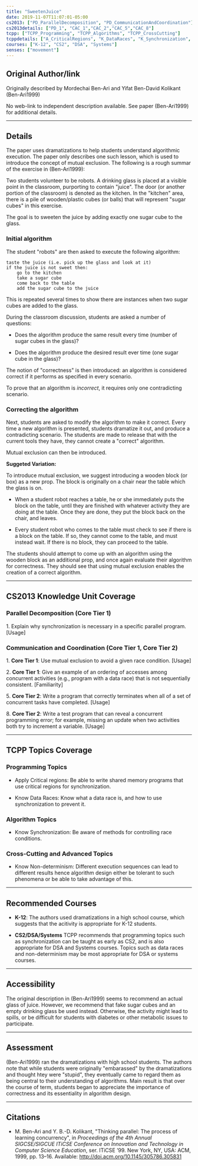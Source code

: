 ```yaml
---
title: "SweetenJuice"
date: 2019-11-07T11:07:01-05:00
cs2013: ["PD_ParallelDecomposition", "PD_CommunicationAndCoordination"]
cs2013details: ["PD_1", "CAC_1","CAC_2","CAC_5","CAC_8"]
tcpp: ["TCPP_Programming", "TCPP_Algorithms", "TCPP_CrossCutting"]
tcppdetails: ["A_CriticalRegions", "K_DataRaces", "K_Synchronization", "K_NonDeterminism"]
courses: ["K-12", "CS2", "DSA", "Systems"]
senses: ["movement"]
---
```


## Original Author/link

Originally described by Mordechai Ben-Ari and Yifat Ben-David Kolikant (Ben-Ari1999)

No web-link to independent description available. See paper (Ben-Ari1999) for 
additional details.

---

## Details

The paper uses dramatizations to help students understand algorithmic execution.
The paper only describes one such lesson, which is used to introduce the 
concept of mutual exclusion. The following is a rough summar of the exercise 
in (Ben-Ari1999):

Two students volunteer to be robots. A drinking glass is placed at a visible 
point in the classroom, purporting to contain "juice". 
The door (or another portion of the classroom) is denoted as the kitchen. 
In the "kitchen" area, there is a pile of wooden/plastic 
cubes (or balls) that will represent "sugar cubes" in this exercise. 

The goal is to sweeten the juice by adding exactly one sugar cube to the glass.

### Initial algorithm
The student "robots" are then asked to execute the following algorithm:

```
taste the juice (i.e. pick up the glass and look at it)
if the juice is not sweet then:
    go to the kitchen
    take a sugar cube
    come back to the table
    add the sugar cube to the juice
```

This is repeated several times to show there are instances when two sugar cubes 
are added to the glass. 

During the classroom discussion, students are asked a number of questions:

* Does the algorithm produce the same result every time (number of sugar cubes in the glass)? 

* Does the algorithm produce the desired result ever time (one sugar cube in the glass)?

The notion of "correctness" is then introduced: an algorithm is considered 
correct if it performs as specified in every scenario.

To prove that an algorithm is _incorrect_, it requires only one contradicting 
scenario.

### Correcting the algorithm
Next, students are asked to modify the algorithm to make it correct. Every 
time a new algorithm is presented, students dramatize it out, and produce a 
contradicting scenario. The students are made to release that with the 
current tools they have, they cannot create a "correct" algorithm.

Mutual exclusion can then be introduced. 

**Suggeted Variation:**

To introduce mutual exclusion, we suggest introducing a wooden block (or box) 
as a new prop. The block is originally on a chair near the table which the 
glass is on. 

* When a student robot reaches a table, he or she immediately puts the 
  block on the table, until they are finished with whatever activity they are 
  doing at the table. Once they are done, they put the block back on the chair, 
  and leaves.

* Every student robot who comes to the table must check to see if there is a 
  block on the table. If so, they cannot come to the table, and must instead 
  wait. If there is no block, they can proceed to the table. 

The students should attempt to come up with an algorithm using the wooden block 
as an additional prop, and once again evaluate their algorithm for correctness.
They should see that using mutual exclusion enables the creation of a correct 
algorithm.  

---
## CS2013 Knowledge Unit Coverage

### Parallel Decomposition (Core Tier 1)

1\. Explain why synchronization is necessary in a specific parallel program. [Usage]

### Communication and Coordination (Core Tier 1, Core Tier 2)

1\. **Core Tier 1**: Use mutual exclusion to avoid a given race condition. [Usage]

2\. **Core Tier 1**: Give an example of an ordering of accesses among concurrent activities (e.g., program with a data race) that is not sequentially consistent. [Familiarity]

5\. **Core Tier 2**: Write a program that correctly terminates when all of a set of concurrent tasks have completed. [Usage]

8\. **Core Tier 2**: Write a test program that can reveal a concurrent programming error; for example, missing an update when two activities both try to increment a variable. [Usage]



---

## TCPP Topics Coverage

### Programming Topics

* Apply Critical regions: Be able to write shared memory 
  programs that use critical regions for synchronization.

* Know Data Races: Know what a data race is, and how to 
  use synchronization to prevent it.

### Algorithm Topics

* Know Synchronization: Be aware of methods for controlling race conditions.

### Cross-Cutting and Advanced Topics

*  Know Non-determinism: Different execution sequences can lead to different 
   results hence algorithm design either be tolerant to such phenomena or be 
   able to take advantage of this.
 
---

## Recommended Courses


* **K-12**: The authors used dramatizations in a high school course, which 
  suggests that the acitivity is appropriate for K-12 students.

* **CS2/DSA/Systems** TCPP recommends that programming topics such as 
  synchronization can be taught as early as CS2, and is also appropriate for 
  DSA and Systems courses. Topics such as data races and non-determinism may 
  be most appropriate for DSA or systems courses.

---

## Accessibility

The original description in (Ben-Ari1999) seems to recommend an actual glass 
of juice. However, we recommend that fake sugar cubes and an empty drinking 
glass be used instead. Otherwise, the activity might lead to spills, or be 
difficult for students with diabetes or other metabolic issues to participate.


---


## Assessment 

(Ben-Ari1999) ran the dramatizations with high school students. The authors 
note that while students were originally "embarassed" by the dramatizations 
and thought htey were "stupid", they eventually came to regard them as 
being central to their understanding of algorithms. Main result is that 
over the course of term, students began to appreciate the importance of 
correctness and its essentiality in algorithm design.

---

## Citations

* M. Ben-Ari and Y. B.-D. Kolikant, "Thinking parallel: The process of 
  learning concurrency", in *Proceedings of the 4th Annual SIGCSE/SIGCUE 
  ITiCSE Conference on Innovation and Technology in Computer Science Education*, 
  ser. ITiCSE ’99. New York, NY, USA: ACM, 1999, pp. 13–16. 
  Available: http://doi.acm.org/10.1145/305786.305831
